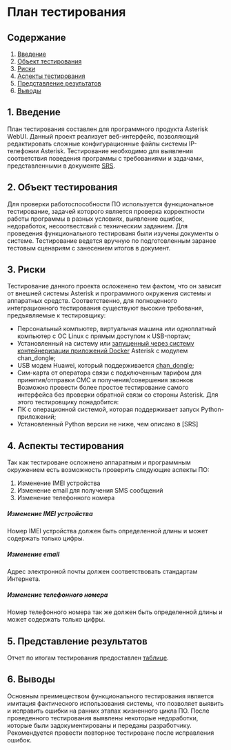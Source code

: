 # План тестирования  
## Содержание    

1. [Введение](#par1) 
2. [Объект тестирования](#par2)
3. [Риски](#par3)
4. [Аспекты тестирования](#par4)
5. [Представление результатов](#par6)
6. [Выводы](#par7)

## <a name="par1">1. Введение</a>
План тестирования составлен для программного продукта Asterisk WebUI. Данный проект реализует веб-интерфейс, позволяющий редактировать сложные конфигурационные файлы системы IP-телефонии Asterisk. Тестирование необходимо для выявления соответствия поведения программы с требованиями и задачами, представленными в документе [SRS](https://github.com/Alexey-Potapov-study/asterisk-webui/blob/master/docs/SRS.md).

## <a name="par2">2. Объект тестирования</a>
Для проверки работоспособности ПО используется функциональное тестирование, задачей которого является проверка корректности работы программы в разных условиях, выявление ошибок, недоработок, несоотвестсвий с техническим заданием. 
Для проведения функционального тестированя были изучены документы о системе. Тестирование ведется вручную по подготовленным заранее тестовым сценариям с занесением итогов в документ. 

## <a name="par3">3. Риски</a>
Тестирование данного проекта осложенено тем фактом, что он зависит от внешней системы Asterisk и программного окружения системы и аппаратных средств. Соответственно, для полноценного интеграционного тестирования существуют высокие требования, предъявляемые к тестировщику:
+ Персональный компьютер, виртуальная машина или одноплатный компьютер с ОС Linux с прямым доступом к USB-портам;
+ Установленный на систему или [запущенный через систему контейнеризации приложений Docker](https://github.com/dec0dOS/asterisk) Asterisk с модулем chan_dongle;
+ USB модем Huawei, который поддерживается [chan_dongle](https://github.com/bg111/asterisk-chan-dongle/wiki/Re..);
+ Сим-карта от оператора связи с подключенным тарифом для принятия/отправки СМС и получения/совершения звонков
Возможно провести более простое тестирование самого интерфейса без проверки обратной связи со стороны Asterisk. Для этого тестировщику понадобится:
+ ПК с операционной системой, которая поддерживает запуск Python-приложений;
+ Установленный Python версии не ниже, чем описано в [SRS]

## <a name="par4">4. Аспекты тестирования</a>
Так как тестироване осложнено аппаратным и программным окружением есть возможность проверить следующие аспекты ПО:
1. Изменение IMEI устройства
2. Изменение email для получения SMS сообщений
3. Изменение телефонного номера

 #####  Изменение IMEI устройства
Номер IMEI устройства должен быть определенной длины и может содержать только цифры.

##### Изменение email
Адрес электронной почты должен соответствовать стандартам Интернета.

##### Изменение телефонного номера
Номер телефонного номера так же должен быть определенной длины и может содержать только цифры.

## <a name="par5">5. Представление результатов</a>
Отчет по итогам тестирования предоставлен [таблице](https://github.com/Skuuukaaa/Tanks/blob/master/testing/TestResult.md).

## <a name="par6">6. Выводы</a>
Основным преимеществом функционального тестирования является имитация фактического использования системы, что позволяет выявить и исправить ошибки на ранних этапах жизненного цикла ПО. После проведенного тестирования выявлены некоторые недоработки, которые были задокументированы и переданы разработчику. Рекомендуется провести повторное тестироване после исправления ошибок.
